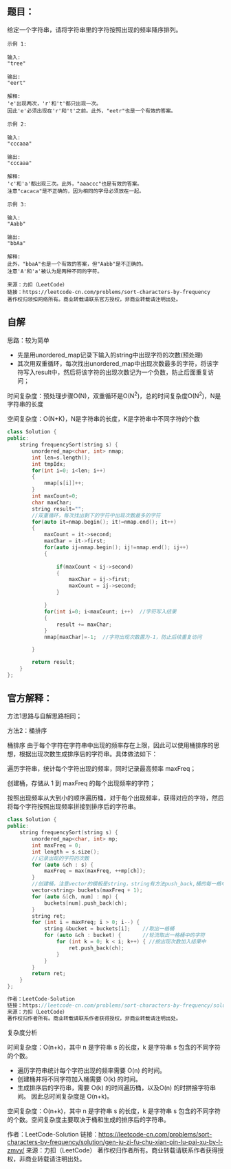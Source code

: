 ## 题目：

给定一个字符串，请将字符串里的字符按照出现的频率降序排列。

```
示例 1:

输入:
"tree"

输出:
"eert"

解释:
'e'出现两次，'r'和't'都只出现一次。
因此'e'必须出现在'r'和't'之前。此外，"eetr"也是一个有效的答案。
```



```
示例 2:

输入:
"cccaaa"

输出:
"cccaaa"

解释:
'c'和'a'都出现三次。此外，"aaaccc"也是有效的答案。
注意"cacaca"是不正确的，因为相同的字母必须放在一起。
```



```
示例 3:

输入:
"Aabb"

输出:
"bbAa"

解释:
此外，"bbaA"也是一个有效的答案，但"Aabb"是不正确的。
注意'A'和'a'被认为是两种不同的字符。

来源：力扣（LeetCode）
链接：https://leetcode-cn.com/problems/sort-characters-by-frequency
著作权归领扣网络所有。商业转载请联系官方授权，非商业转载请注明出处。
```



## 自解

思路：较为简单

- 先是用unordered_map记录下输入的string中出现字符的次数(预处理)
- 其次用双重循环，每次找出unordered_map中出现次数最多的字符，将该字符写入result中，然后将该字符的出现次数记为一个负数，防止后面重复访问；



时间复杂度：预处理步骤O(N)，双重循环是O(N<sup>2</sup>)，总的时间复杂度O(N<sup>2</sup>)，N是字符串的长度

空间复杂度：O(N+K)，N是字符串的长度，K是字符串中不同字符的个数

```c++
class Solution {
public:
    string frequencySort(string s) {
        unordered_map<char, int> nmap;
        int len=s.length();
        int tmpIdx;
        for(int i=0; i<len; i++)
        {
            nmap[s[i]]++;
        }
        int maxCount=0;
        char maxChar;
        string result="";
        //双重循环，每次找出剩下的字符中出现次数最多的字符
        for(auto it=nmap.begin(); it!=nmap.end(); it++)
        {
            maxCount = it->second;
            maxChar = it->first;
            for(auto ij=nmap.begin(); ij!=nmap.end(); ij++)
            {
                
                if(maxCount < ij->second)
                {
                    maxChar = ij->first;
                    maxCount = ij->second;
                }
                
            }
            for(int i=0; i<maxCount; i++)  //字符写入结果
            {
                result += maxChar;
            }
            nmap[maxChar]=-1;  //字符出现次数置为-1，防止后续重复访问

        }

        return result;
    }
};
```



## 官方解释：

方法1思路与自解思路相同；

方法2：桶排序

桶排序
由于每个字符在字符串中出现的频率存在上限，因此可以使用桶排序的思想，根据出现次数生成排序后的字符串。具体做法如下：

遍历字符串，统计每个字符出现的频率，同时记录最高频率 maxFreq；

创建桶，存储从 1 到 maxFreq 的每个出现频率的字符；

按照出现频率从大到小的顺序遍历桶，对于每个出现频率，获得对应的字符，然后将每个字符按照出现频率拼接到排序后的字符串。

```c++
class Solution {
public:
    string frequencySort(string s) {
        unordered_map<char, int> mp;  
        int maxFreq = 0;
        int length = s.size();
        //记录出现的字符的次数
        for (auto &ch : s) {   
            maxFreq = max(maxFreq, ++mp[ch]);
        }
        //创建桶，注意vector的模板是string，string有方法push_back,桶的每一格中可能有不同的字符
        vector<string> buckets(maxFreq + 1);
        for (auto &[ch, num] : mp) {
            buckets[num].push_back(ch);
        }
        string ret;
        for (int i = maxFreq; i > 0; i--) {
            string &bucket = buckets[i];	//取出一格桶
            for (auto &ch : bucket) {		//轮流取出一格桶中的字符
                for (int k = 0; k < i; k++) { //按出现次数加入结果中
                    ret.push_back(ch);
                }
            }
        }
        return ret;
    }
};

作者：LeetCode-Solution
链接：https://leetcode-cn.com/problems/sort-characters-by-frequency/solution/gen-ju-zi-fu-chu-xian-pin-lu-pai-xu-by-l-zmvy/
来源：力扣（LeetCode）
著作权归作者所有。商业转载请联系作者获得授权，非商业转载请注明出处。
```

复杂度分析

时间复杂度：O(n+k)，其中 n 是字符串 s 的长度，k 是字符串 s 包含的不同字符的个数。

- 遍历字符串统计每个字符出现的频率需要 O(n) 的时间。
- 创建桶并将不同字符加入桶需要 O(k) 的时间。
- 生成排序后的字符串，需要 O(k) 的时间遍历桶，以及O(n) 的时拼接字符串间。
  因此总时间复杂度是 O(n+k)。

空间复杂度：O(n+k)，其中 n 是字符串 s 的长度，k 是字符串 s 包含的不同字符的个数。空间复杂度主要取决于桶和生成的排序后的字符串。

作者：LeetCode-Solution
链接：https://leetcode-cn.com/problems/sort-characters-by-frequency/solution/gen-ju-zi-fu-chu-xian-pin-lu-pai-xu-by-l-zmvy/
来源：力扣（LeetCode）
著作权归作者所有。商业转载请联系作者获得授权，非商业转载请注明出处。

